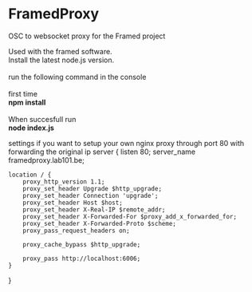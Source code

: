 # FramedProxy
OSC to websocket proxy for the Framed project


Used with the framed software.\
Install the latest node.js version.\
\
run the following command in the console\
\
first time\
**npm install**\
\
When succesfull run\
**node index.js**





settings if you want to setup your own nginx proxy through port 80 with forwarding the original ip
server {
    listen 80;
    server_name framedproxy.lab101.be;

    location / {
        proxy_http_version 1.1;
        proxy_set_header Upgrade $http_upgrade;
        proxy_set_header Connection 'upgrade';
        proxy_set_header Host $host;
        proxy_set_header X-Real-IP $remote_addr;
        proxy_set_header X-Forwarded-For $proxy_add_x_forwarded_for;
        proxy_set_header X-Forwarded-Proto $scheme;
        proxy_pass_request_headers on;

        proxy_cache_bypass $http_upgrade;

        proxy_pass http://localhost:6006;
    }
}